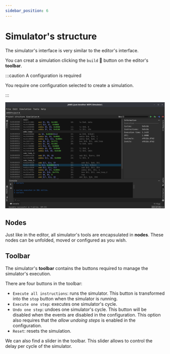 ```yaml
---
sidebar_position: 6
---
```


# Simulator's structure

The simulator's interface is very similar to the editor's interface.

You can creat a simulation clicking the `build` 🔨 button on the editor's **toolbar**.

:::caution A configuration is required

You require one configuration selected to create a simulation.

:::

![Simulator](/img/docs/getting-started/simulator.png)

## Nodes

Just like in the editor, all simulator's tools are encapsulated in **nodes**. These nodes can be unfolded, moved or
configured as you wish.

## Toolbar

The simulator's **toolbar** contains the buttons required to manage the simulator's execution.

There are four buttons in the toolbar:

- `Execute all instructions`: runs the simulator. This button is transformed into the `stop` button when the simulator
  is running.
- `Execute one step`: executes one simulator's cycle.
- `Undo one step`: undoes one simulator's cycle. This button will be disabled when the events are disabled in the
  configuration. This option also requires that the *allow undoing steps* is enabled in the configuration.
- `Reset`: resets the simulation.

We can also find a slider in the toolbar. This slider allows to control the delay per cycle of the simulator. 